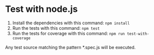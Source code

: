 # Test with node.js

1. Install the dependencies with this command: `npm install`
2. Run the tests with this command: `npm test`
3. Run the tests for coverage with this command: `npm run test-with-coverage`

Any test source matching the pattern \*.spec.js will be executed.
